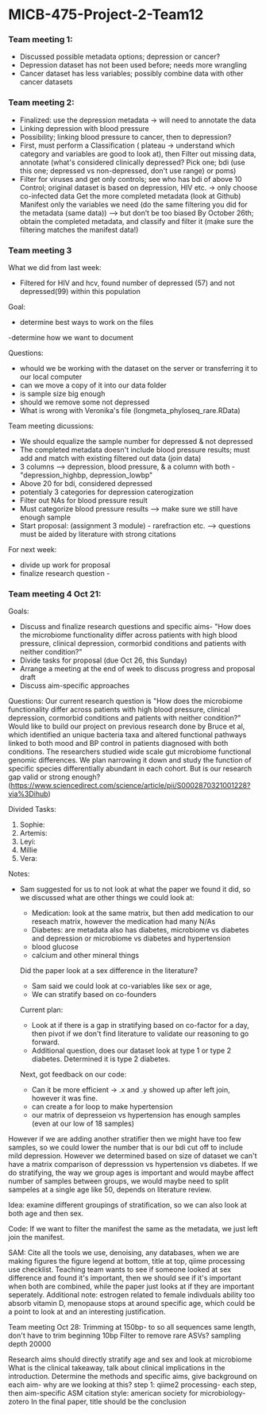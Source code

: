 # MICB-475-Project-2-Team12

### Team meeting 1:
- Discussed possible metadata options; depression or cancer?
- Depression dataset has not been used before; needs more wrangling
- Cancer dataset has less variables; possibly combine data with other cancer datasets

### Team meeting 2: 
- Finalized: use the depression metadata → will need to annotate the data
- Linking depression with blood pressure
- Possibility; linking blood pressure to cancer, then to depression?
- First, must perform a Classification ( plateau → understand which category and variables are good to look at), then Filter out missing data, annotate (what's considered clinically depressed? Pick one; bdi (use this one; depressed vs non-depressed, don't use range) or poms)
- Filter for viruses and get only controls; see who has bdi of above 10
Control; original dataset is based on depression, HIV etc. → only choose co-infected data
Get the more completed metadata (look at Github)
Manifest only the variables we need (do the same filtering you did for the metadata (same data)) --> but don’t be too biased 
By October 26th; obtain the completed metadata, and classify and filter it (make sure the filtering matches the manifest data!)

### Team meeting 3
What we did from last week:
- Filtered for HIV and hcv, found number of depressed (57) and not depressed(99) within this population

Goal: 

- determine best ways to work on the files

-determine how we want to document

Questions:
- whould we be working with the dataset on the server or transferring it to our local computer
- can we move a copy of it into our data folder
- is sample size big enough
- should we remove some not depressed
- What is wrong with Veronika's file (longmeta_phyloseq_rare.RData)

Team meeting dicussions:
- We should equalize the sample number for depressed & not depressed
- The completed metadata doesn't include blood pressure results; must add and match with existing filtered out data (join data)
- 3 columns --> depression, blood pressure, & a column with both - "depression_highbp, depression_lowbp"
- Above 20 for bdi, considered depressed
- potentialy 3 categories for depression caterogization
- Filter out NAs for blood pressure result
- Must categorize blood pressure results --> make sure we still have enough sample
- Start proposal: (assignment 3 module) -  rarefraction etc. --> questions must be aided by literature with strong citations

For next week:
- divide up work for proposal
- finalize research question -

### Team meeting 4 Oct 21:

Goals:
- Discuss and finalize research questions and specific aims- "How does the microbiome functionality differ across patients with high blood pressure, clinical depression, cormorbid conditions and patients with neither condition?" 
- Divide tasks for proposal (due Oct 26, this Sunday)
- Arrange a meeting at the end of week to discuss progress and proposal draft
- Discuss aim-specific approaches
  
Questions:
Our current research question is "How does the microbiome functionality differ across patients with high blood pressure, clinical depression, cormorbid conditions and patients with neither condition?" Would like to build our project on previous research done by Bruce et al, which identified an unique bacteria taxa and altered functional pathways linked to both mood and BP control in patients diagnosed with both conditions. The researchers studied wide scale gut microbiome functional genomic differences. We plan narrowing it down and study the function of specific species differentially abundant in each cohort. But is our research gap valid or strong enough? (https://www.sciencedirect.com/science/article/pii/S0002870321001228?via%3Dihub)

Divided Tasks:
1. Sophie: 
2. Artemis:
3. Leyi:
4. Millie
5. Vera:

Notes:
- Sam suggested for us to not look at what the paper we found it did, so we discussed what are other things we could look at:
  -  Medication: look at the same matrix, but then add medication to our reseach matrix, however the medication had many N/As
  -  Diabetes: are metadata also has diabetes, microbiome vs diabetes and depression or microbiome vs diabetes and hypertension
  -  blood glucose
  -  calcium and other mineral things
 
  Did the paper look at a sex difference in the literature?
  - Sam said we could look at co-variables like sex or age, 
  -  We can stratify based on co-founders
    
  Current plan:
  - Look at if there is a gap in stratifying based on co-factor for a day, then pivot if we don't find literature to validate our reasoning to go forward.
  - Additional question, does our dataset look at type 1 or type 2 diabetes. Determined it is type 2 diabetes.
 
  Next, got feedback on our code:
  - Can it be more efficient ->  .x and .y showed up after left join, however it was fine.
  - can create a for loop to make hypertension
  - our matrix of depresseion vs hypertension has enough samples (even at our low of 18 samples)
    
 However if we are adding another stratifier then we might have too few samples, so we could lower the number that is our bdi cut off to include mild depression.
 However we determined based on size of dataset we can't have a matrix comparison of depresssion vs hypertension vs diabetes.
 If we do stratifying, the way we group ages is important and would maybe affect number of samples between groups, we would maybe need to split sampeles at a single age like 50, depends on literature review.

Idea: examine different groupings of stratification, so we can also look at both age and then sex.

Code: If we want to filter the manifest the same as the metadata, we just left join the manifest.

SAM: Cite all the tools we use, denoising, any databases, when we are making figures the figure legend at bottom, title at top, qiime processing use checklist. Teaching team wants to see if someone looked at sex difference and found it's important, then we should see if it's important when both are combined, while the paper just looks at if they are important seperately.
Additional note: estrogen related to female indivduals ability too absorb vitamin D, menopause stops at around specific age, which could be a point to look at and an interesting justification.

Team meeting Oct 28:
Trimming at 150bp- to so all sequences same length, don't have to trim beginning 10bp
Filter to remove rare ASVs?
sampling depth 20000

Research aims should directly stratify age and sex and look at microbiome
What is the clinical takeaway, talk about clinical implications in the introduction.
Determine the methods and specific aims, give background on each aim- why are we looking at this? 
step 1: qiime2 processing- each step, then aim-specific 
ASM citation style: american society for microbiology- zotero
In the final paper, title should be the conclusion
